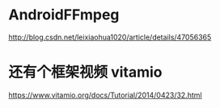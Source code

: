 # AndroidFFmpeg
http://blog.csdn.net/leixiaohua1020/article/details/47056365

# 还有个框架视频 vitamio
https://www.vitamio.org/docs/Tutorial/2014/0423/32.html
